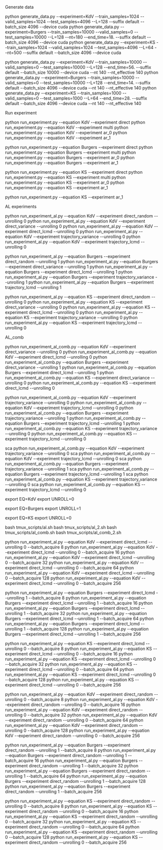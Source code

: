

Generate data

python generate_data.py --experiment=KdV --train_samples=1024 --valid_samples=1024 --test_samples=4096 --L=128 --suffix default --batch_size 4096 --device cuda
python generate_data.py --experiment=Burgers --train_samples=10000 --valid_samples=0 --test_samples=10000 --L=128 --nt=180 --end_time=18. --suffix default --batch_size 4096 --device cuda
python generate_data.py --experiment=KS --train_samples=1024 --valid_samples=1024 --test_samples=4096 --L=64 --nt=500 --suffix default --batch_size 4096 --device cuda

python generate_data.py --experiment=KdV --train_samples=10000 --valid_samples=0 --test_samples=10000 --L=128 --end_time=56. --suffix default --batch_size 10000 --device cuda --nt 140 --nt_effective 140
python generate_data.py --experiment=Burgers --train_samples=10000 --valid_samples=0 --test_samples=10000 --L=128 --end_time=14. --suffix default --batch_size 4096 --device cuda --nt 140 --nt_effective 140
python generate_data.py --experiment=KS --train_samples=1000 --valid_samples=0 --test_samples=1000 --L=64 --end_time=28. --suffix default --batch_size 4096 --device cuda --nt 140 --nt_effective 140


Run experiment

python run_experiment.py --equation KdV --experiment direct
python run_experiment.py --equation KdV --experiment multi
python run_experiment.py --equation KdV --experiment ar_0
python run_experiment.py --equation KdV --experiment ar_1

python run_experiment.py --equation Burgers --experiment direct
python run_experiment.py --equation Burgers --experiment multi
python run_experiment.py --equation Burgers --experiment ar_0
python run_experiment.py --equation Burgers --experiment ar_1

python run_experiment.py --equation KS --experiment direct
python run_experiment.py --equation KS --experiment multi
python run_experiment.py --equation KS --experiment ar_0
python run_experiment.py --equation KS --experiment ar_1

python run_experiment.py --equation KS --experiment ar_1

AL experiments

python run_experiment_al.py --equation KdV --experiment direct_random --unrolling 0
python run_experiment_al.py --equation KdV --experiment direct_variance --unrolling 0
python run_experiment_al.py --equation KdV --experiment direct_lcmd --unrolling 0
python run_experiment_al.py --equation KdV --experiment trajectory_variance --unrolling 0
python run_experiment_al.py --equation KdV --experiment trajectory_lcmd --unrolling 0

python run_experiment_al.py --equation Burgers --experiment direct_random --unrolling 1
python run_experiment_al.py --equation Burgers --experiment direct_variance --unrolling 1
python run_experiment_al.py --equation Burgers --experiment direct_lcmd --unrolling 1
python run_experiment_al.py --equation Burgers --experiment trajectory_variance --unrolling 1
python run_experiment_al.py --equation Burgers --experiment trajectory_lcmd --unrolling 1

python run_experiment_al.py --equation KS --experiment direct_random --unrolling 0
python run_experiment_al.py --equation KS --experiment direct_variance --unrolling 0
python run_experiment_al.py --equation KS --experiment direct_lcmd --unrolling 0
python run_experiment_al.py --equation KS --experiment trajectory_variance --unrolling 0
python run_experiment_al.py --equation KS --experiment trajectory_lcmd --unrolling 0

AL_comb

python run_experiment_al_comb.py --equation KdV --experiment direct_variance --unrolling 0
python run_experiment_al_comb.py --equation KdV --experiment direct_lcmd --unrolling 0
python run_experiment_al_comb.py --equation Burgers --experiment direct_variance --unrolling 1
python run_experiment_al_comb.py --equation Burgers --experiment direct_lcmd --unrolling 1
python run_experiment_al_comb.py --equation KS --experiment direct_variance --unrolling 0
python run_experiment_al_comb.py --equation KS --experiment direct_lcmd --unrolling 0

python run_experiment_al_comb.py --equation KdV --experiment trajectory_variance --unrolling 0
python run_experiment_al_comb.py --equation KdV --experiment trajectory_lcmd --unrolling 0
python run_experiment_al_comb.py --equation Burgers --experiment trajectory_variance --unrolling 1
python run_experiment_al_comb.py --equation Burgers --experiment trajectory_lcmd --unrolling 1
python run_experiment_al_comb.py --equation KS --experiment trajectory_variance --unrolling 0
python run_experiment_al_comb.py --equation KS --experiment trajectory_lcmd --unrolling 0

sca python run_experiment_al_comb.py --equation KdV --experiment trajectory_variance --unrolling 0
sca python run_experiment_al_comb.py --equation KdV --experiment trajectory_lcmd --unrolling 0
sca python run_experiment_al_comb.py --equation Burgers --experiment trajectory_variance --unrolling 1
sca python run_experiment_al_comb.py --equation Burgers --experiment trajectory_lcmd --unrolling 1
sca python run_experiment_al_comb.py --equation KS --experiment trajectory_variance --unrolling 0
sca python run_experiment_al_comb.py --equation KS --experiment trajectory_lcmd --unrolling 0

export EQ=KdV
export UNROLL=0

export EQ=Burgers
export UNROLL=1

export EQ=KS
export UNROLL=0

bash tmux_scripts/al.sh
bash tmux_scripts/al_2.sh
bash tmux_scripts/al_comb.sh
bash tmux_scripts/al_comb_2.sh


python run_experiment_al.py --equation KdV --experiment direct_lcmd --unrolling 0 --batch_acquire 8
python run_experiment_al.py --equation KdV --experiment direct_lcmd --unrolling 0 --batch_acquire 16
python run_experiment_al.py --equation KdV --experiment direct_lcmd --unrolling 0 --batch_acquire 32
python run_experiment_al.py --equation KdV --experiment direct_lcmd --unrolling 0 --batch_acquire 64
python run_experiment_al.py --equation KdV --experiment direct_lcmd --unrolling 0 --batch_acquire 128
python run_experiment_al.py --equation KdV --experiment direct_lcmd --unrolling 0 --batch_acquire 256

python run_experiment_al.py --equation Burgers --experiment direct_lcmd --unrolling 1 --batch_acquire 8
python run_experiment_al.py --equation Burgers --experiment direct_lcmd --unrolling 1 --batch_acquire 16
python run_experiment_al.py --equation Burgers --experiment direct_lcmd --unrolling 1 --batch_acquire 32
python run_experiment_al.py --equation Burgers --experiment direct_lcmd --unrolling 1 --batch_acquire 64
python run_experiment_al.py --equation Burgers --experiment direct_lcmd --unrolling 1 --batch_acquire 128
python run_experiment_al.py --equation Burgers --experiment direct_lcmd --unrolling 1 --batch_acquire 256

python run_experiment_al.py --equation KS --experiment direct_lcmd --unrolling 0 --batch_acquire 8
python run_experiment_al.py --equation KS --experiment direct_lcmd --unrolling 0 --batch_acquire 16
python run_experiment_al.py --equation KS --experiment direct_lcmd --unrolling 0 --batch_acquire 32
python run_experiment_al.py --equation KS --experiment direct_lcmd --unrolling 0 --batch_acquire 64
python run_experiment_al.py --equation KS --experiment direct_lcmd --unrolling 0 --batch_acquire 128
python run_experiment_al.py --equation KS --experiment direct_lcmd --unrolling 0 --batch_acquire 256



python run_experiment_al.py --equation KdV --experiment direct_random --unrolling 0 --batch_acquire 8
python run_experiment_al.py --equation KdV --experiment direct_random --unrolling 0 --batch_acquire 16
python run_experiment_al.py --equation KdV --experiment direct_random --unrolling 0 --batch_acquire 32
python run_experiment_al.py --equation KdV --experiment direct_random --unrolling 0 --batch_acquire 64
python run_experiment_al.py --equation KdV --experiment direct_random --unrolling 0 --batch_acquire 128
python run_experiment_al.py --equation KdV --experiment direct_random --unrolling 0 --batch_acquire 256

python run_experiment_al.py --equation Burgers --experiment direct_random --unrolling 1 --batch_acquire 8
python run_experiment_al.py --equation Burgers --experiment direct_random --unrolling 1 --batch_acquire 16
python run_experiment_al.py --equation Burgers --experiment direct_random --unrolling 1 --batch_acquire 32
python run_experiment_al.py --equation Burgers --experiment direct_random --unrolling 1 --batch_acquire 64
python run_experiment_al.py --equation Burgers --experiment direct_random --unrolling 1 --batch_acquire 128
python run_experiment_al.py --equation Burgers --experiment direct_random --unrolling 1 --batch_acquire 256

python run_experiment_al.py --equation KS --experiment direct_random --unrolling 0 --batch_acquire 8
python run_experiment_al.py --equation KS --experiment direct_random --unrolling 0 --batch_acquire 16
python run_experiment_al.py --equation KS --experiment direct_random --unrolling 0 --batch_acquire 32
python run_experiment_al.py --equation KS --experiment direct_random --unrolling 0 --batch_acquire 64
python run_experiment_al.py --equation KS --experiment direct_random --unrolling 0 --batch_acquire 128
python run_experiment_al.py --equation KS --experiment direct_random --unrolling 0 --batch_acquire 256

